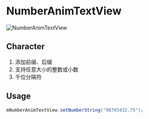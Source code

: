 # NumberAnimTextView

![NumberAnimTextView](http://7xscwt.com1.z0.glb.clouddn.com/NumberAnimTextView.gif)

## Character

1. 添加前缀、后缀
2. 支持任意大小的整数或小数
3. 千位分隔符

## Usage

```java
mNumberAnimTextView.setNumberString("98765432.75");
```
